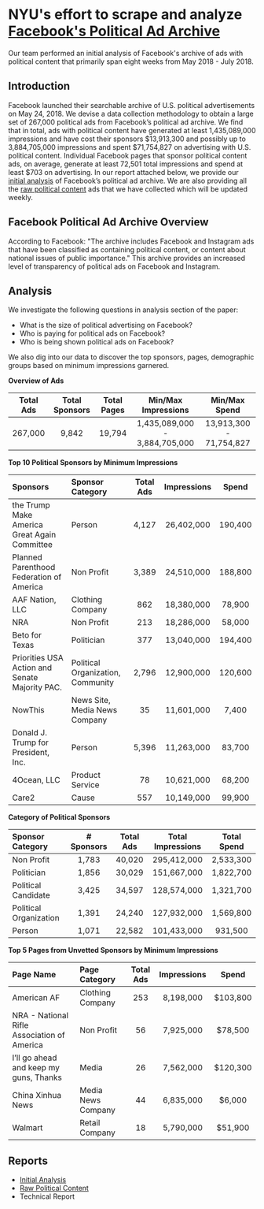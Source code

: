# NYU's effort to scrape and analyze [Facebook's Political Ad Archive](https://www.facebook.com/politicalcontentads/)
Our team performed an initial analysis of Facebook's archive of ads with political content that primarily span eight weeks from May 2018 - July 2018. 


## Introduction
Facebook launched their searchable archive of U.S. political advertisements on May 24, 2018. We devise a data collection methodology to obtain a large set of 267,000 political ads from Facebook’s political ad archive. We find that in total, ads with political content have generated at least 1,435,089,000 impressions and have cost their sponsors $13,913,300 and possibly up to 3,884,705,000 impressions and spent $71,754,827 on advertising with U.S. political content. Individual Facebook pages that sponsor political content ads, on average, generate at least 72,501 total impressions and spend at least $703 on advertising. 
In our report attached below, we provide our [initial analysis](https://github.com/online-pol-ads/FBPoliticalAds/blob/master/docs/Facebooks-archive.pdf) of Facebook’s political ad archive. We are also providing all the [raw political content](https://github.com/online-pol-ads/FBPoliticalAds/tree/master/RawContentFiles) ads that we have collected which will be updated weekly.


## Facebook Political Ad Archive Overview
According to Facebook: "The archive includes Facebook and Instagram ads that have been classified as containing political content, or content about national issues of public importance." This archive provides an increased level of transparency of political ads on Facebook and Instagram. 


## Analysis
We investigate the following questions in analysis section of the paper:

- What is the size of political advertising on Facebook?
- Who is paying for political ads on Facebook?
- Who is being shown political ads on Facebook? 

We also dig into our data to discover the top sponsors, pages, demographic groups based on minimum impressions garnered. 


**Overview of Ads**

Total Ads  |  Total Sponsors  |  Total Pages  |         Min/Max Impressions       |        Min/Max Spend 
:---:      | :---:            | :---:         | :---:                             | :---:                
267,000   |       9,842      |     19,794    |   1,435,089,000 - 3,884,705,000   |   13,913,300 - 71,754,827

**Top 10 Political Sponsors by Minimum Impressions**

Sponsors                                     | Sponsor Category                  | Total Ads       | Impressions | Spend 
:---                                         |  :---                             | :---:           | :---:       | :---: 
the Trump Make America Great Again Committee | Person | 4,127 |  26,402,000 | 190,400 
Planned Parenthood Federation of America | Non Profit | 3,389 |  24,510,000 | 188,800
AAF Nation, LLC | Clothing Company | 862 |  18,380,000 |  78,900
NRA | Non Profit | 213 | 18,286,000 | 58,000
Beto for Texas | Politician | 377 | 13,040,000 | 194,400 
Priorities USA Action and Senate Majority PAC. | Political Organization, Community | 2,796 | 12,900,000 | 120,600 
NowThis | News Site, Media News Company | 35 | 11,601,000 | 7,400
Donald J. Trump for President, Inc. | Person | 5,396 | 11,263,000 | 83,700
4Ocean, LLC | Product Service | 78 | 10,621,000 | 68,200
Care2 | Cause | 557 | 10,149,000 | 99,900   

**Category of Political Sponsors**

Sponsor Category | # Sponsors | Total Ads | Total Impressions | Total Spend
:---             | :---:      | :---:     | :---:             | :---:
Non Profit | 1,783 | 40,020 | 295,412,000 | 2,533,300 
Politician | 1,856 | 30,029 | 151,667,000 | 1,822,700 
Political Candidate | 3,425 | 34,597 | 128,574,000 | 1,321,700 
Political Organization | 1,391 | 24,240 | 127,932,000 | 1,569,800 
Person | 1,071 | 22,582 | 101,433,000 | 931,500   

**Top 5 Pages from Unvetted Sponsors by Minimum Impressions**

Page Name | Page Category | Total Ads | Impressions | Spend
:--- | :---          | :---:     | :---:       | :---:
American AF | Clothing Company | 253 | 8,198,000 | $103,800 
NRA - National Rifle Association of America | Non Profit | 56 | 7,925,000 | $78,500 
I’ll go ahead and keep my guns, Thanks | Media | 26 | 7,562,000 | $120,300 
China Xinhua News | Media News Company | 44 | 6,835,000 | $6,000 
Walmart | Retail Company | 18 | 5,790,000 | $51,900   


## Reports
- [Initial Analysis](https://github.com/online-pol-ads/FBPoliticalAds/blob/master/docs/Facebooks-archive.pdf)
- [Raw Political Content](https://github.com/online-pol-ads/FBPoliticalAds/tree/master/RawContentFiles)
- Technical Report

